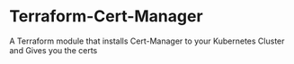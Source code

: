 # Terraform-Cert-Manager
A Terraform module that installs Cert-Manager to your Kubernetes Cluster and Gives you the certs
